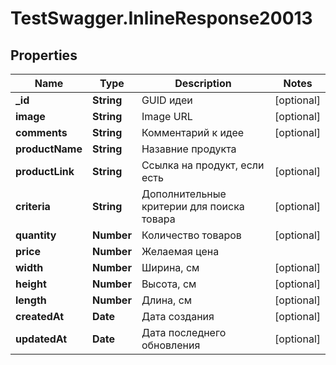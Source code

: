 # TestSwagger.InlineResponse20013

## Properties

Name | Type | Description | Notes
------------ | ------------- | ------------- | -------------
**_id** | **String** | GUID идеи | [optional] 
**image** | **String** | Image URL | [optional] 
**comments** | **String** | Комментарий к идее | [optional] 
**productName** | **String** | Назавние продукта | 
**productLink** | **String** | Ссылка на продукт, если есть | [optional] 
**criteria** | **String** | Дополнительные критерии для поиска товара | [optional] 
**quantity** | **Number** | Количество товаров | [optional] 
**price** | **Number** | Желаемая цена | 
**width** | **Number** | Ширина, см | [optional] 
**height** | **Number** | Высота, см | [optional] 
**length** | **Number** | Длина, см | [optional] 
**createdAt** | **Date** | Дата создания | [optional] 
**updatedAt** | **Date** | Дата последнего обновления | [optional] 


